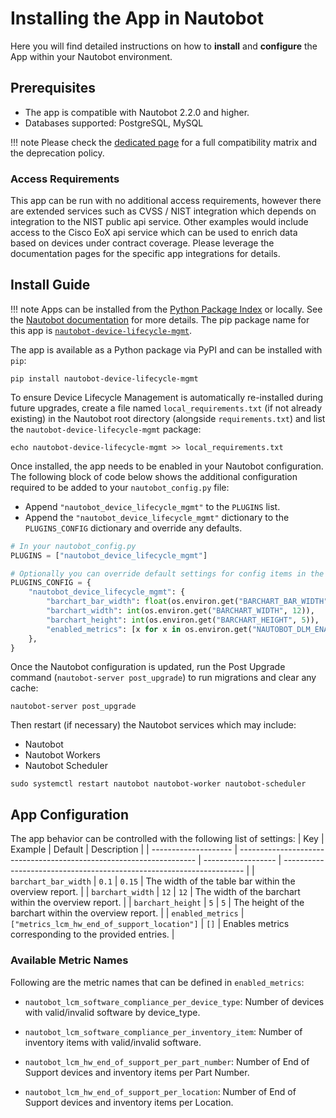 # Installing the App in Nautobot

Here you will find detailed instructions on how to **install** and **configure** the App within your Nautobot environment.

## Prerequisites

- The app is compatible with Nautobot 2.2.0 and higher.
- Databases supported: PostgreSQL, MySQL

!!! note
    Please check the [dedicated page](compatibility_matrix.md) for a full compatibility matrix and the deprecation policy.

### Access Requirements

This app can be run with no additional access requirements, however there are extended services such as CVSS / NIST integration which depends on integration to the NIST public api service.  Other examples would include access to the Cisco EoX api service which can be used to enrich data based on devices under contract coverage.  Please leverage the documentation pages for the specific app integrations for details.

## Install Guide

!!! note
    Apps can be installed from the [Python Package Index](https://pypi.org/) or locally. See the [Nautobot documentation](https://docs.nautobot.com/projects/core/en/stable/user-guide/administration/installation/app-install/) for more details. The pip package name for this app is [`nautobot-device-lifecycle-mgmt`](https://pypi.org/project/nautobot-device-lifecycle-mgmt/).

The app is available as a Python package via PyPI and can be installed with `pip`:

```shell
pip install nautobot-device-lifecycle-mgmt
```

To ensure Device Lifecycle Management is automatically re-installed during future upgrades, create a file named `local_requirements.txt` (if not already existing) in the Nautobot root directory (alongside `requirements.txt`) and list the `nautobot-device-lifecycle-mgmt` package:

```shell
echo nautobot-device-lifecycle-mgmt >> local_requirements.txt
```

Once installed, the app needs to be enabled in your Nautobot configuration. The following block of code below shows the additional configuration required to be added to your `nautobot_config.py` file:

- Append `"nautobot_device_lifecycle_mgmt"` to the `PLUGINS` list.
- Append the `"nautobot_device_lifecycle_mgmt"` dictionary to the `PLUGINS_CONFIG` dictionary and override any defaults.

```python
# In your nautobot_config.py
PLUGINS = ["nautobot_device_lifecycle_mgmt"]

# Optionally you can override default settings for config items in the device lifecycle app (as seen in this example)
PLUGINS_CONFIG = {
    "nautobot_device_lifecycle_mgmt": {
        "barchart_bar_width": float(os.environ.get("BARCHART_BAR_WIDTH", 0.1)),
        "barchart_width": int(os.environ.get("BARCHART_WIDTH", 12)),
        "barchart_height": int(os.environ.get("BARCHART_HEIGHT", 5)),
        "enabled_metrics": [x for x in os.environ.get("NAUTOBOT_DLM_ENABLED_METRICS", "").split(",") if x],
    },
}
```

Once the Nautobot configuration is updated, run the Post Upgrade command (`nautobot-server post_upgrade`) to run migrations and clear any cache:

```shell
nautobot-server post_upgrade
```

Then restart (if necessary) the Nautobot services which may include:

- Nautobot
- Nautobot Workers
- Nautobot Scheduler

```shell
sudo systemctl restart nautobot nautobot-worker nautobot-scheduler
```

## App Configuration

The app behavior can be controlled with the following list of settings:
| Key                  | Example                                                             | Default            | Description                                                          |
| -------------------- | ------------------------------------------------------------------- | ------------------ | -------------------------------------------------------------------- |
| `barchart_bar_width` | `0.1`                                                               | `0.15`             | The width of the table bar within the overview report.               |
| `barchart_width`     | `12`                                                                | `12`               | The width of the barchart within the overview report.                |
| `barchart_height`    | `5`                                                                 | `5`                | The height of the barchart within the overview report.               |
| `enabled_metrics`    | `["metrics_lcm_hw_end_of_support_location"]`                        | `[]`               | Enables metrics corresponding to the provided entries.               |

### Available Metric Names

Following are the metric names that can be defined in `enabled_metrics`:

- `nautobot_lcm_software_compliance_per_device_type`: Number of devices with valid/invalid software by device_type.

- `nautobot_lcm_software_compliance_per_inventory_item`: Number of inventory items with valid/invalid software.

- `nautobot_lcm_hw_end_of_support_per_part_number`: Number of End of Support devices and inventory items per Part Number.

- `nautobot_lcm_hw_end_of_support_per_location`: Number of End of Support devices and inventory items per Location.
